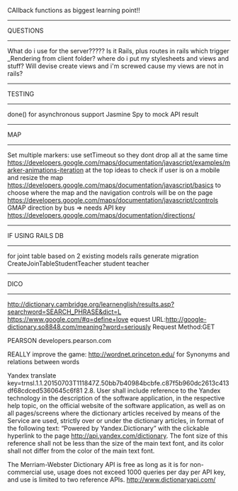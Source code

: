 CAllback functions as biggest learning point!!

*******
QUESTIONS
*******
What do i use for the server?????  Is it Rails, plus routes in rails which trigger _Rendering from client folder?
where do i put my stylesheets and views and stuff?
Will devise create views and i'm screwed cause my views are not in rails?


*******
TESTING
*******
done() for asynchronous support
Jasmine Spy to mock API result

*******
MAP
*******
Set multiple markers: use setTimeout so they dont drop all at the same time
https://developers.google.com/maps/documentation/javascript/examples/marker-animations-iteration
at the top ideas to check if user is on a mobile and resize the map
https://developers.google.com/maps/documentation/javascript/basics
to choose where the map and the navigation controls will be on the page
https://developers.google.com/maps/documentation/javascript/controls
GMAP direction by bus => needs API key
https://developers.google.com/maps/documentation/directions/



*******
IF USING RAILS DB
*******
for joint table based on 2 existing models
rails generate migration CreateJoinTableStudentTeacher student teacher


*******
DICO
*******

http://dictionary.cambridge.org/learnenglish/results.asp?searchword=SEARCH_PHRASE&dict=L
https://www.google.com/#q=define+love
equest URL:http://google-dictionary.so8848.com/meaning?word=seriously
Request Method:GET

PEARSON
developers.pearson.com

REALLY improve the game: http://wordnet.princeton.edu/ for Synonyms and relations between words

Yandex translate
key=trnsl.1.1.20150703T111847Z.50bb7b40984bcbfe.c87f5b960dc2613c413df68cdced5360645c6f81
2.8. 
User shall include reference to the Yandex technology in the description of the software application, in the respective help topic, on the official website of the software application, as well as on all pages/screens where the dictionary articles received by means of the Service are used, strictly over or under the dictionary articles, in format of the following text: “Powered by Yandex.Dictionary” with the clickable hyperlink to the page http://api.yandex.com/dictionary. The font size of this reference shall not be less than the size of the main text font, and its color shall not differ from the color of the main text font.

The Merriam-Webster Dictionary API is free as long as it is for non-commercial use, usage does not exceed 1000 queries per day per API key, and use is limited to two reference APIs.
http://www.dictionaryapi.com/